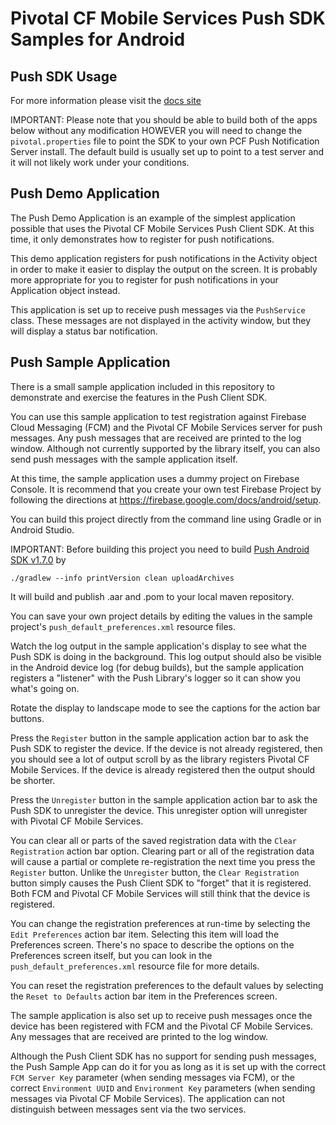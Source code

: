 Pivotal CF Mobile Services Push SDK Samples for Android
=======================================================

Push SDK Usage
--------------

For more information please visit the [docs site](http://docs.pivotal.io/mobile/push/android/)

IMPORTANT: Please note that you should be able to build both of the apps below without any modification HOWEVER
you will need to change the `pivotal.properties` file to point the SDK to your own PCF Push Notification
Server install.  The default build is usually set up to point to a test server and it will not likely
work under your conditions.


Push Demo Application
---------------------

The Push Demo Application is an example of the simplest application possible that uses the Pivotal CF Mobile Services
Push Client SDK.  At this time, it only demonstrates how to register for push notifications.

This demo application registers for push notifications in the Activity object in order to make it easier to display the
output on the screen.  It is probably more appropriate for you to register for push notifications in your Application
object instead.

This application is set up to receive push messages via the `PushService` class.  These
messages are not displayed in the activity window, but they will display a status bar notification.

Push Sample Application
-----------------------

There is a small sample application included in this repository to demonstrate and exercise the features in the Push
Client SDK.

You can use this sample application to test registration against Firebase Cloud Messaging (FCM) and the Pivotal CF Mobile
Services server for push messages.  Any push messages that are received are printed to the log window.  Although not
currently supported by the library itself, you can also send push messages with the sample application itself.

At this time, the sample application uses a dummy project on Firebase Console.  It is recommend that you create your
own test Firebase Project by following the directions at https://firebase.google.com/docs/android/setup.

You can build this project directly from the command line using Gradle or in Android Studio.

IMPORTANT: Before building this project you need to build [Push Android SDK v1.7.0](https://github.com/cfmobile/push-android/tree/release_v1.7.0)
by
```
./gradlew --info printVersion clean uploadArchives
```

It will build and publish .aar and .pom to your local maven repository.

You can save your own project details by editing the values in the sample project's `push_default_preferences.xml` resource files.

Watch the log output in the sample application's display to see what the Push SDK is doing in the background.  This
log output should also be visible in the Android device log (for debug builds), but the sample application registers a
"listener" with the Push Library's logger so it can show you what's going on.

Rotate the display to landscape mode to see the captions for the action bar buttons.

Press the `Register` button in the sample application action bar to ask the Push SDK to register the device.  If the
device is not already registered, then you should see a lot of output scroll by as the library registers Pivotal CF Mobile Services.
If the device is already registered then the output should be shorter.

Press the `Unregister` button in the sample application action bar to ask the Push SDK to unregister the device.  This
unregister option will unregister with Pivotal CF Mobile Services.

You can clear all or parts of the saved registration data with the `Clear Registration` action bar option.  Clearing
part or all of the registration data will cause a partial or complete re-registration the next time you press the
`Register` button.  Unlike the `Unregister` button, the `Clear Registration` button simply causes the Push Client SDK
to "forget" that it is registered.  Both FCM and Pivotal CF Mobile Services will still think that the device is
registered.

You can change the registration preferences at run-time by selecting the `Edit Preferences` action bar item.  Selecting
this item will load the Preferences screen.  There's no space to describe the options on the Preferences screen itself,
but you can look in the `push_default_preferences.xml` resource file for more details.

You can reset the registration preferences to the default values by selecting the `Reset to Defaults` action bar item in
the Preferences screen.

The sample application is also set up to receive push messages once the device has been registered with FCM and
the Pivotal CF Mobile Services.  Any messages that are received are printed to the log window.

Although the Push Client SDK has no support for sending push messages, the Push Sample App can do it for you as long
as it is set up with the correct `FCM Server Key` parameter (when sending messages via FCM), or the correct
`Environment UUID` and `Environment Key` parameters (when sending messages via Pivotal CF Mobile Services).  The
application can not distinguish between messages sent via the two services.
